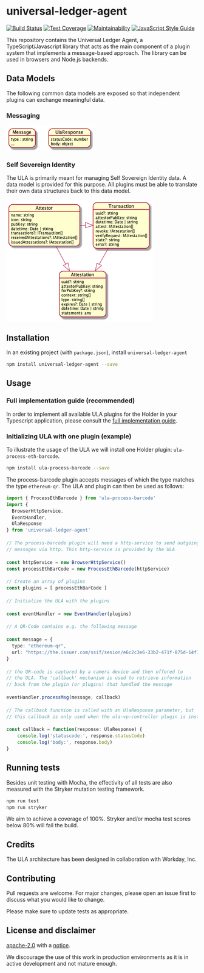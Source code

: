 # universal-ledger-agent

[![Build Status](https://travis-ci.org/rabobank-blockchain/universal-ledger-agent.svg?branch=master)](https://travis-ci.org/rabobank-blockchain/universal-ledger-agent)
[![Test Coverage](https://api.codeclimate.com/v1/badges/1a74f181aa5d034637b8/test_coverage)](https://codeclimate.com/github/rabobank-blockchain/universal-ledger-agent/test_coverage)
[![Maintainability](https://api.codeclimate.com/v1/badges/1a74f181aa5d034637b8/maintainability)](https://codeclimate.com/github/rabobank-blockchain/universal-ledger-agent/maintainability)
[![JavaScript Style Guide](https://img.shields.io/badge/code_style-standard-brightgreen.svg)](https://standardjs.com)

This repository contains the Universal Ledger Agent, a TypeScript/Javascript library that acts as the main component of a plugin system that implements a message-based approach. The library can be used in browsers and Node.js backends.

## Data Models

The following common data models are exposed so that independent plugins can exchange meaningful data.

### Messaging

![Component interaction](docs/designs/datamodel-messaging.png "Data model Messaging")

### Self Sovereign Identity

The ULA is primarily meant for managing Self Sovereign Identity data. A data model is provided for this purpose.
All plugins must be able to translate their own data structures back to this data model.

![Component interaction](docs/designs/datamodel-ssi.png "Data model SSI")

## Installation

In an existing project (with `package.json`), install `universal-ledger-agent`

```bash
npm install universal-ledger-agent --save
```

## Usage


### Full implementation guide (recommended)

In order to implement all available ULA plugins for the Holder in your Typescript application, please consult the [full implementation guide](docs/Integration.md).

### Initializing ULA with one plugin (example)
To illustrate the usage of the ULA we will install one Holder plugin: `ula-process-eth-barcode`. 

```bash
npm install ula-process-barcode --save
```

The process-barcode plugin accepts messages of which the type matches the type `ethereum-qr`. The ULA and plugin can then be used as follows:

```typescript
import { ProcessEthBarcode } from 'ula-process-barcode'
import { 
  BrowserHttpService, 
  EventHandler, 
  UlaResponse 
} from 'universal-ledger-agent'

// The process-barcode plugin will need a http-service to send outgoing
// messages via http. This http-service is provided by the ULA

const httpService = new BrowserHttpService()
const processEthBarCode = new ProcessEthBarcode(httpService)

// Create an array of plugins  
const plugins = [ processEthBarCode ]

// Initialize the ULA with the plugins

const eventHandler = new EventHandler(plugins)

// A QR-Code contains e.g. the following message

const message = {
  type: "ethereum-qr",
  url: "https://the.issuer.com/ssif/sesion/e6c2c3e6-33b2-471f-875d-14f18917958c"
}

// the QR-code is captured by a camera device and then offered to
// the ULA. The 'callback' mechanism is used to retrieve information
// back from the plugin (or plugins) that handled the message

eventHandler.processMsg(message, callback)

// The callback function is called with an UlaResponse parameter, but
// this callback is only used when the ula-vp-controller plugin is installed!

const callback = function(response: UlaResponse) {
	console.log('statuscode:', response.statusCode)
	console.log('body:', response.body)
}
```

## Running tests

Besides unit testing with Mocha, the effectivity of all tests are also measured with the Stryker mutation testing framework.

```bash
npm run test
npm run stryker
```

We aim to achieve a coverage of 100%. Stryker and/or mocha test scores below 80% will fail the build.

## Credits

The ULA architecture has been designed in collaboration with Workday, Inc.

## Contributing

Pull requests are welcome. For major changes, please open an issue first to discuss what you would like to change.

Please make sure to update tests as appropriate.

## License and disclaimer

[apache-2.0](https://choosealicense.com/licenses/apache-2.0/) with a [notice](NOTICE).

We discourage the use of this work in production environments as it is in active development and not mature enough.
